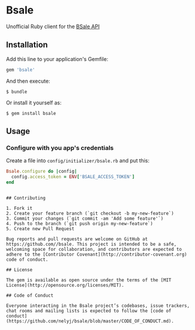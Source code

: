 # Bsale

Unofficial Ruby client for the [BSale API](https://apichile.bsalelab.com/lista-de-endpoints/documentos)

## Installation

Add this line to your application's Gemfile:

```ruby
gem 'bsale'
```

And then execute:

    $ bundle

Or install it yourself as:

    $ gem install bsale

## Usage
### Configure with you app's credentials
Create a file into `config/initializer/bsale.rb` and put this:

```ruby
Bsale.configure do |config|
  config.access_token = ENV['BSALE_ACCESS_TOKEN']
end
```


```

## Contributing

1. Fork it
2. Create your feature branch (`git checkout -b my-new-feature`)
3. Commit your changes (`git commit -am 'Add some feature'`)
4. Push to the branch (`git push origin my-new-feature`)
5. Create new Pull Request

Bug reports and pull requests are welcome on GitHub at https://github.com//bsale. This project is intended to be a safe, welcoming space for collaboration, and contributors are expected to adhere to the [Contributor Covenant](http://contributor-covenant.org) code of conduct.

## License

The gem is available as open source under the terms of the [MIT License](http://opensource.org/licenses/MIT).

## Code of Conduct

Everyone interacting in the Bsale project’s codebases, issue trackers, chat rooms and mailing lists is expected to follow the [code of conduct](https://github.com/nelyj/bsale/blob/master/CODE_OF_CONDUCT.md).
